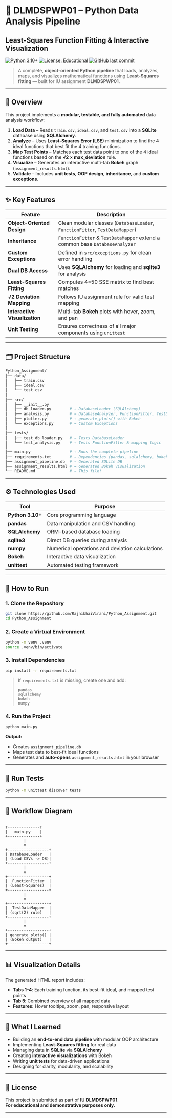 # 🧠 DLMDSPWP01 – Python Data Analysis Pipeline  
## Least-Squares Function Fitting & Interactive Visualization

[![Python 3.10+](https://img.shields.io/badge/python-3.10%2B-blue.svg)](https://www.python.org/downloads/)
[![License: Educational](https://img.shields.io/badge/license-Educational-lightgrey)](LICENSE)
[![GitHub last commit](https://img.shields.io/github/last-commit/RajnibhaiVirani/Python_Assignment)](https://github.com/RajnibhaiVirani/Python_Assignment/commits/main)

> A complete, **object-oriented Python pipeline** that loads, analyzes, maps, and visualizes mathematical functions using **Least-Squares fitting** — built for IU assignment **DLMDSPWP01**.

---

## 📖 Overview

This project implements a **modular, testable, and fully automated** data analysis workflow:

1. **Load Data** – Reads `train.csv`, `ideal.csv`, and `test.csv` into a **SQLite** database using **SQLAlchemy**.  
2. **Analyze** – Uses **Least-Squares Error (LSE)** minimization to find the 4 ideal functions that best fit the 4 training functions.  
3. **Map Test Points** – Matches each test data point to one of the 4 ideal functions based on the **√2 × max_deviation** rule.  
4. **Visualize** – Generates an interactive multi-tab **Bokeh** graph (`assignment_results.html`).  
5. **Validate** – Includes **unit tests**, **OOP design**, **inheritance**, and **custom exceptions**.

---

## ✨ Key Features

| Feature | Description |
|----------|-------------|
| **Object-Oriented Design** | Clean modular classes (`DatabaseLoader`, `FunctionFitter`, `TestDataMapper`) |
| **Inheritance** | `FunctionFitter` & `TestDataMapper` extend a common base `DatabaseAnalyzer` |
| **Custom Exceptions** | Defined in `src/exceptions.py` for clean error handling |
| **Dual DB Access** | Uses **SQLAlchemy** for loading and **sqlite3** for analysis |
| **Least-Squares Fitting** | Computes 4×50 SSE matrix to find best matches |
| **√2 Deviation Mapping** | Follows IU assignment rule for valid test mapping |
| **Interactive Visualization** | Multi-tab **Bokeh** plots with hover, zoom, and pan |
| **Unit Testing** | Ensures correctness of all major components using `unittest` |

---

## 🗂️ Project Structure

```bash
Python_Assignment/
├── data/
│   ├── train.csv
│   ├── ideal.csv
│   └── test.csv
│
├── src/
│   ├── __init__.py
│   ├── db_loader.py        # → DatabaseLoader (SQLAlchemy)
│   ├── analysis.py         # → DatabaseAnalyzer, FunctionFitter, TestDataMapper
│   ├── plotter.py          # → generate_plots() with Bokeh
│   └── exceptions.py       # → Custom Exceptions
│
├── tests/
│   ├── test_db_loader.py   # → Tests DatabaseLoader
│   └── test_analysis.py    # → Tests FunctionFitter & mapping logic
│
├── main.py                 # → Runs the complete pipeline
├── requirements.txt        # → Dependencies (pandas, sqlalchemy, bokeh, numpy)
├── assignment_pipeline.db  # → Generated SQLite DB
├── assignment_results.html # → Generated Bokeh visualization
└── README.md               # → This file!
```

---

## ⚙️ Technologies Used

| Tool | Purpose |
|------|----------|
| **Python 3.10+** | Core programming language |
| **pandas** | Data manipulation and CSV handling |
| **SQLAlchemy** | ORM-based database loading |
| **sqlite3** | Direct DB queries during analysis |
| **numpy** | Numerical operations and deviation calculations |
| **Bokeh** | Interactive data visualization |
| **unittest** | Automated testing framework |

---

## 🚀 How to Run

### 1. Clone the Repository
```bash
git clone https://github.com/RajnibhaiVirani/Python_Assignment.git
cd Python_Assignment
```

### 2. Create a Virtual Environment
```bash
python -m venv .venv
source .venv/bin/activate

```

### 3. Install Dependencies
```bash
pip install -r requirements.txt
```

> If `requirements.txt` is missing, create one and add:
> ```
> pandas
> sqlalchemy
> bokeh
> numpy
> ```

### 4. Run the Project
```bash
python main.py
```

**Output:**
- Creates `assignment_pipeline.db`
- Maps test data to best-fit ideal functions
- Generates and **auto-opens** `assignment_results.html` in your browser

---

## 🧪 Run Tests
```bash
python -m unittest discover tests
```

---

## 🔄 Workflow Diagram

```

+--------------+
|   main.py    |
+--------------+
        |
        v
+------------------+
| DatabaseLoader   |
| (Load CSVs -> DB)|
+------------------+
        |
        v
+------------------+
|  FunctionFitter  |
| (Least-Squares)  |
+------------------+
        |
        v
+------------------+
|  TestDataMapper  |
| (sqrt(2) rule)   |
+------------------+
        |
        v
+------------------+
| generate_plots() |
| (Bokeh output)   |
+------------------+
```

---

## 📊 Visualization Details

The generated HTML report includes:
- **Tabs 1–4**: Each training function, its best-fit ideal, and mapped test points  
- **Tab 5**: Combined overview of all mapped data  
- **Features:** Hover tooltips, zoom, pan, responsive layout  

---

## 🧠 What I Learned

- Building an **end-to-end data pipeline** with modular OOP architecture  
- Implementing **Least-Squares fitting** for real data  
- Managing data in **SQLite** via **SQLAlchemy**  
- Creating **interactive visualizations** with Bokeh  
- Writing **unit tests** for data-driven applications  
- Designing for clarity, modularity, and scalability  

---

## 📜 License

This project is submitted as part of **IU DLMDSPWP01**.  
**For educational and demonstrative purposes only.**

---

